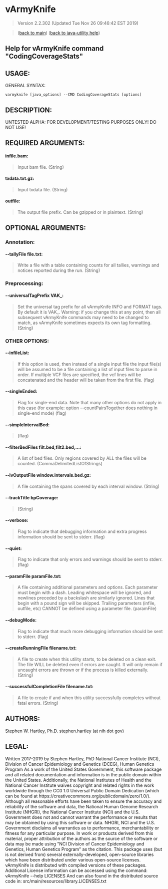 # vArmyKnife
> Version 2.2.302 (Updated Tue Nov 26 09:46:42 EST 2019)

> ([back to main](../index.html)) ([back to java-utility help](index.html))

## Help for vArmyKnife command "CodingCoverageStats"

## USAGE:

GENERAL SYNTAX:

    varmyknife [java_options] --CMD CodingCoverageStats [options]


## DESCRIPTION:

UNTESTED ALPHA: FOR DEVELOPMENT/TESTING PURPOSES ONLY\! DO NOT USE\!

## REQUIRED ARGUMENTS:
#### infile.bam:

> Input bam file. (String)


#### txdata.txt.gz:

> Input txdata file. (String)


#### outfile:

> The output file prefix. Can be gzipped or in plaintext. (String)



## OPTIONAL ARGUMENTS:
### Annotation:
#### --tallyFile file.txt:

> Write a file with a table containing counts for all tallies, warnings and notices reported during the run. (String)

### Preprocessing:
#### --universalTagPrefix VAK\_:

> Set the universal tag prefix for all vArmyKnife INFO and FORMAT tags. By default it is VAK\_. Warning: if you change this at any point, then all subsequent vArmyKnife commands may need to be changed to match, as vArmyKnife sometimes expects its own tag formatting. (String)

### OTHER OPTIONS:
#### --infileList:

> If this option is used, then instead of a single input file the input file(s) will be assumed to be a file containing a list of input files to parse in order. If multiple VCF files are specified, the vcf lines will be concatenated and the header will be taken from the first file. (flag)

#### --singleEnded:

> Flag for single-end data. Note that many other options do not apply in this case (for example: option --countPairsTogether does nothing in single-end mode) (flag)

#### --simpleIntervalBed:

>  (flag)

#### --filterBedFiles filt.bed,filt2.bed,...:

> A list of bed files. Only regions covered by ALL the files will be counted. (CommaDelimitedListOfStrings)

#### --ivOutputFile window.intervals.bed.gz:

> A file containing the spans covered by each interval window. (String)

#### --trackTitle bpCoverage:

>  (String)

#### --verbose:

> Flag to indicate that debugging information and extra progress information should be sent to stderr. (flag)

#### --quiet:

> Flag to indicate that only errors and warnings should be sent to stderr. (flag)

#### --paramFile paramFile.txt:

> A file containing additional parameters and options. Each parameter must begin with a dash. Leading whitespace will be ignored, and newlines preceded by a backslash are similarly ignored. Lines that begin with a pound sign will be skipped. Trailing parameters (infile, outfile, etc) CANNOT be defined using a parameter file. (paramFile)

#### --debugMode:

> Flag to indicate that much more debugging information should be sent to stderr. (flag)

#### --createRunningFile filename.txt:

> A file to create when this utility starts, to be deleted on a clean exit. The file WILL be deleted even if errors are caught. It will only remain if uncaught errors are thrown or if the process is killed externally. (String)

#### --successfulCompletionFile filename.txt:

> A file to create if and when this utility successfully completes without fatal errors. (String)

## AUTHORS:

Stephen W\. Hartley, Ph\.D\. stephen\.hartley \(at nih dot gov\)

## LEGAL:

Written 2017\-2019 by Stephen Hartley, PhD  National Cancer Institute \(NCI\), Division of Cancer Epidemiology and Genetics \(DCEG\), Human Genetics Program As a work of the United States Government, this software package and all related documentation and information is in the public domain within the United States\. Additionally, the National Institutes of Health and the National Cancer Institute waives copyright and related rights in the work worldwide through the CC0 1\.0 Universal Public Domain Dedication \(which can be found at https://creativecommons\.org/publicdomain/zero/1\.0/\)\. Although all reasonable efforts have been taken to ensure the accuracy and reliability of the software and data, the National Human Genome Research Institute \(NHGRI\), the National Cancer Institute \(NCI\) and the U\.S\. Government does not and cannot warrant the performance or results that may be obtained by using this software or data\. NHGRI, NCI and the U\.S\. Government disclaims all warranties as to performance, merchantability or fitness for any particular purpose\. In work or products derived from this material, proper attribution of the authors as the source of the software or data may be made using "NCI Division of Cancer Epidemiology and Genetics, Human Genetics Program" as the citation\. This package uses \(but is not derived from\) several externally\-developed, open\-source libraries which have been distributed under various open\-source licenses\. vArmyKnife is distributed with compiled versions of these packages\. Additional License information can be accessed using the command:     vArmyKnife \-\-help LICENSES And can also found in the distributed source code in:     src/main/resources/library\.LICENSES\.txt

